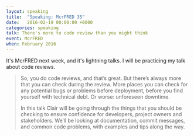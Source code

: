 ```yaml
---
layout: speaking
title:  "Speaking: McrFRED 35"
date:   2016-02-19 00:00:00 +0000
categories: speaking
talk: There's more to code review than you might think
event: McrFRED
when: February 2016
---
```


It's McrFRED next week, and it's lightning talks. I will be practicing my talk about code reviews.

> So, you do code reviews, and that’s great. But there’s always more that you can check during the review. More places you can check for any potential bugs or problems before deployment, before you find yourself with technical debt. Or worse: unforeseen downtime.
> 
>In this talk Clair will be going through the things that you should be checking to ensure confidence for developers, project owners and stakeholders. We’ll be looking at documentation, commit messages, and common code problems, with examples and tips along the way.


 
